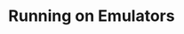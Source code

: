 ---
layout: page
title: Running on Emulators
redirect_to: https://github.com/MathewSachin/Fate-Grand-Automata/wiki/Running-on-Emulators
---